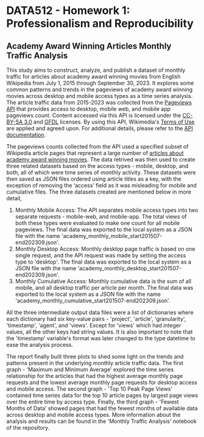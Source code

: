 # DATA512 - Homework 1: Professionalism and Reproducibility
## Academy Award Winning Articles Monthly Traffic Analysis

This study aims to construct, analyze, and publish a dataset of monthly traffic for articles about academy award winning movies from English Wikipedia from July 1, 2015 through September 30, 2023. It explores some common patterns and trends in the pageviews of academy award winning movies across desktop and mobile access types as a time series analysis. The article traffic data from 2015-2023 was collected from the [Pageviews API](https://wikitech.wikimedia.org/wiki/Analytics/AQS/Pageviews) that provides access to desktop, mobile web, and mobile app pageviews count. Content accessed via this API is licensed under the [CC-BY-SA 3.0](https://creativecommons.org/licenses/by-sa/3.0/) and [GFDL](https://www.gnu.org/copyleft/fdl.html) licenses. By using this API, Wikimedia's [Terms of Use](https://www.mediawiki.org/wiki/REST_API#Terms_and_conditions) are applied and agreed upon. For additional details, please refer to the [API documentation](https://wikimedia.org/api/rest_v1/#/Pageviews%20data).

The pageviews counts collected from the API used a specified subset of Wikipedia article pages that represent a large number of [articles about academy award winning movies](https://docs.google.com/spreadsheets/d/1A1h_7KAo7KXaVxdScJmIVPTvjb3IuY9oZhNV4ZHxrxw/edit?usp=sharing). The data retrived was then used to create three related datasets based on the access types - mobile, desktop, and both, all of which were time series of monthly activity. These datasets were then saved as JSON files ordered using article titles as a key, with the exception of removing the ‘access’ field as it was misleading for mobile and cumulative files. The three datasets created are mentioned below in more detail,

1. Monthly Mobile Access: The API separates mobile access types into two separate requests - mobile-web, and mobile-app. The total views of both these types were evaluated to make one count for all mobile pageviews. The final data was exported to the local system as a JSON file with the name 'academy_monthly_mobile_start201507-end202309.json'.
2. Monthly Desktop Access: Monthly desktop page traffic is based on one single request, and the API request was made by setting the access type to 'desktop'. The final data was exported to the local system as a JSON file with the name 'academy_monthly_desktop_start201507-end202309.json'.
3. Monthly Cumulative Access: Monthly cumulative data is the sum of all mobile, and all desktop traffic per article per month. The final data was exported to the local system as a JSON file with the name 'academy_monthly_cumulative_start201507-end202309.json'.

All the three intermediate output data files were a list of dictionaries where each dictionary had six key-value pairs - 'project', 'article', 'granularity', 'timestamp', 'agent', and 'views'. Except for 'views' which had integer values, all the other keys had string values. It is also important to note that the 'timestamp' variable's format was later changed to the type datetime to ease the analysis process.

The report finally built three plots to shed some light on the trends and patterns present in the underlying monthly article traffic data. The first graph - 'Maximum and Minimum Average' explored the time series relationship for the articles that had the highest average monthly page requests and the lowest average monthly page requests for desktop access and mobile access. The second graph - 'Top 10 Peak Page Views' contained time series data for the top 10 article pages by largest page views over the entire time by access type. Finally, the third graph - 'Fewest Months of Data' showed pages that had the fewest months of available data across desktop and mobile access types. More information about the analysis and results can be found in the 'Monthly Traffic Analysis' notebook of the repository.
